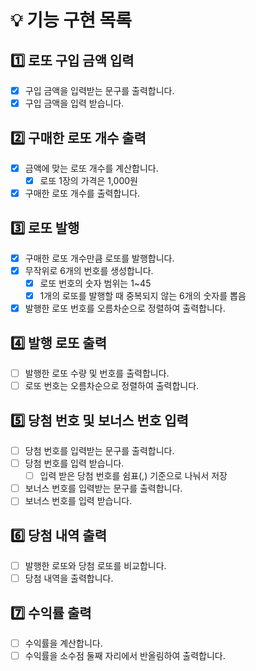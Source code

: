 # 💡 기능 구현 목록

## 1️⃣ 로또 구입 금액 입력

- [x] 구입 금액을 입력받는 문구를 출력합니다.
- [x] 구입 금액을 입력 받습니다.

## 2️⃣ 구매한 로또 개수 출력

- [x] 금액에 맞는 로또 개수를 계산합니다.
    - [x] 로또 1장의 가격은 1,000원
- [x] 구매한 로또 개수를 출력합니다.

## 3️⃣ 로또 발행

- [x] 구매한 로또 개수만큼 로또를 발행합니다.
- [x] 무작위로 6개의 번호를 생성합니다.
    - [x] 로또 번호의 숫자 범위는 1~45
    - [x] 1개의 로또를 발행할 때 중복되지 않는 6개의 숫자를 뽑음
- [x] 발행한 로또 번호를 오름차순으로 정렬하여 출력합니다.

## 4️⃣ 발행 로또 출력

- [ ] 발행한 로또 수량 및 번호를 출력합니다.
- [ ] 로또 번호는 오름차순으로 정렬하여 출력합니다.

## 5️⃣ 당첨 번호 및 보너스 번호 입력

- [ ] 당첨 번호를 입력받는 문구를 출력합니다.
- [ ] 당첨 번호를 입력 받습니다.
    - [ ] 입력 받은 당첨 번호를 쉼표(,) 기준으로 나눠서 저장
- [ ] 보너스 번호를 입력받는 문구를 출력합니다.
- [ ] 보너스 번호를 입력 받습니다.

## 6️⃣ 당첨 내역 출력

- [ ] 발행한 로또와 당첨 로또를 비교합니다.
- [ ] 당첨 내역을 출력합니다.

## 7️⃣ 수익률 출력

- [ ] 수익률을 계산합니다.
- [ ] 수익률을 소수점 둘째 자리에서 반올림하여 출력합니다.